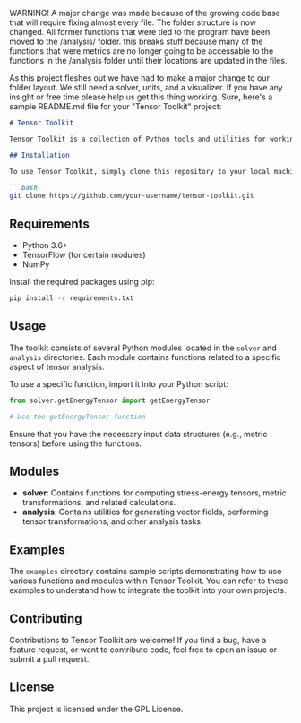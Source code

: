 WARNING! 
A major change was made because of the growing code base that will require fixing almost every file. The folder structure is now changed. All former functions that were tied to the program have been moved to the /analysis/ folder.
this breaks stuff because many of the functions that were metrics are no longer going to be accessable to the functions in the /analysis folder until their locations are updated in the files. 

As this project fleshes out we have had to make a major change to our folder layout. We still need a solver, units, and a visualizer. If you have any insight or free time please help us get this thing working.
Sure, here's a sample README.md file for your "Tensor Toolkit" project:

```markdown
# Tensor Toolkit

Tensor Toolkit is a collection of Python tools and utilities for working with tensors in computational physics and general relativity simulations. This toolkit provides a set of functions to manipulate tensors, compute stress-energy tensors, generate vector fields, and perform other common operations used in tensor analysis.

## Installation

To use Tensor Toolkit, simply clone this repository to your local machine:

```bash
git clone https://github.com/your-username/tensor-toolkit.git
```

## Requirements

- Python 3.6+
- TensorFlow (for certain modules)
- NumPy

Install the required packages using pip:

```bash
pip install -r requirements.txt
```

## Usage

The toolkit consists of several Python modules located in the `solver` and `analysis` directories. Each module contains functions related to a specific aspect of tensor analysis.

To use a specific function, import it into your Python script:

```python
from solver.getEnergyTensor import getEnergyTensor

# Use the getEnergyTensor function
```

Ensure that you have the necessary input data structures (e.g., metric tensors) before using the functions.

## Modules

- **solver**: Contains functions for computing stress-energy tensors, metric transformations, and related calculations.
- **analysis**: Contains utilities for generating vector fields, performing tensor transformations, and other analysis tasks.

## Examples

The `examples` directory contains sample scripts demonstrating how to use various functions and modules within Tensor Toolkit. You can refer to these examples to understand how to integrate the toolkit into your own projects.

## Contributing

Contributions to Tensor Toolkit are welcome! If you find a bug, have a feature request, or want to contribute code, feel free to open an issue or submit a pull request.

## License

This project is licensed under the GPL License.
```


